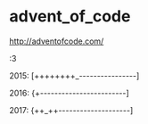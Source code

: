# advent_of_code
http://adventofcode.com/

:3


2015: [++++++++_----------------]

2016: {+------------------------]

2017: {++_++--------------------]
